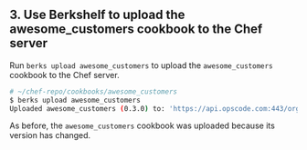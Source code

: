 ## 3. Use Berkshelf to upload the awesome_customers cookbook to the Chef server

Run `berks upload awesome_customers` to upload the `awesome_customers` cookbook to the Chef server.

```bash
# ~/chef-repo/cookbooks/awesome_customers
$ berks upload awesome_customers
Uploaded awesome_customers (0.3.0) to: 'https://api.opscode.com:443/organizations/your-org-name'
```

As before, the `awesome_customers` cookbook was uploaded because its version has changed.
